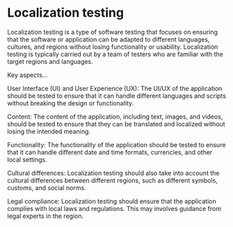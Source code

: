# Localization testing

Localization testing is a type of software testing that focuses on ensuring that the software or application can be adapted to different languages, cultures, and regions without losing functionality or usability. Localization testing is typically carried out by a team of testers who are familiar with the target regions and languages. 

Key aspects…

User Interface (UI) and User Experience (UX): The UI/UX of the application should be tested to ensure that it can handle different languages and scripts without breaking the design or functionality.

Content: The content of the application, including text, images, and videos, should be tested to ensure that they can be translated and localized without losing the intended meaning.

Functionality: The functionality of the application should be tested to ensure that it can handle different date and time formats, currencies, and other local settings.

Cultural differences: Localization testing should also take into account the cultural differences between different regions, such as different symbols, customs, and social norms.

Legal compliance: Localization testing should ensure that the application complies with local laws and regulations. This may involves guidance from legal experts in the region.
